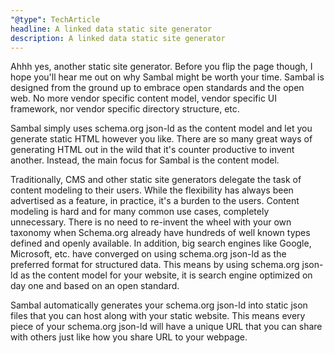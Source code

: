 ```yaml
---
"@type": TechArticle
headline: A linked data static site generator
description: A linked data static site generator
---
```


Ahhh yes, another static site generator. Before you flip the page though, I hope you'll hear me out on why Sambal might be worth your time.  Sambal is designed from the ground up to embrace open standards and the open web.  No more vendor specific content model, vendor specific UI framework, nor vendor specific directory structure, etc.

Sambal simply uses schema.org json-ld as the content model and let you generate static HTML however you like.  There are so many great ways of generating HTML out in the wild that it's counter productive to invent another.  Instead, the main focus for Sambal is the content model.

Traditionally, CMS and other static site generators delegate the task of content modeling to their users.  While the flexibility has always been advertised as a feature, in practice, it's a burden to the users.  Content modeling is hard and for many common use cases, completely unnecessary.  There is no need to re-invent the wheel with your own taxonomy when Schema.org already have hundreds of well known types defined and openly available.  In addition, big search engines like Google, Microsoft, etc. have converged on using schema.org json-ld as the preferred format for structured data.  This means by using schema.org json-ld as the content model for your website, it is search engine optimized on day one and based on an open standard.  

Sambal automatically generates your schema.org json-ld into static json files that you can host along with your static website.  This means every piece of your schema.org json-ld will have a unique URL that you can share with others just like how you share URL to your webpage.
